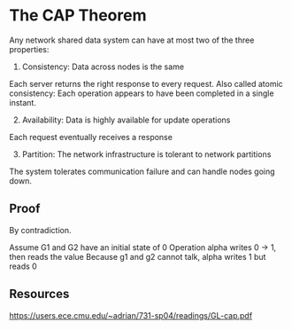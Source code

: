 # The CAP Theorem

Any network shared data system can have at most two of the three properties:

1. Consistency: Data across nodes is the same

Each server returns the right response to every request. Also called atomic
consistency: Each operation appears to have been completed in a single instant.

2. Availability: Data is highly available for update operations

Each request eventually receives a response

3. Partition: The network infrastructure is tolerant to network partitions

The system tolerates communication failure and can handle nodes going down.

## Proof

By contradiction.

Assume G1 and G2 have an initial state of 0
Operation alpha writes 0 -> 1, then reads the value
Because g1 and g2 cannot talk, alpha writes 1 but reads 0

## Resources

https://users.ece.cmu.edu/~adrian/731-sp04/readings/GL-cap.pdf
